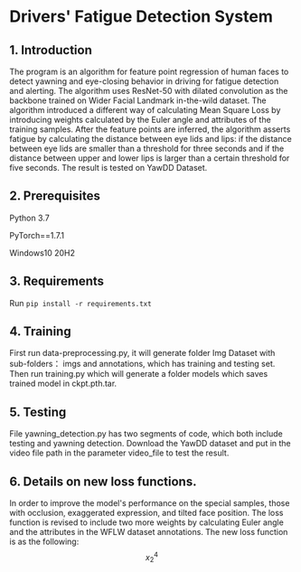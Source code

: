 # Drivers' Fatigue Detection System

## 1. Introduction

The program is an algorithm for feature point regression of human faces to detect yawning and eye-closing behavior in driving for fatigue detection and alerting. The algorithm uses ResNet-50 with dilated convolution as the backbone trained on Wider Facial Landmark in-the-wild dataset. The algorithm introduced a different way of calculating Mean Square Loss by introducing weights calculated by the Euler angle and attributes of the training samples. After the feature points are inferred, the algorithm asserts fatigue by calculating the distance between eye lids and lips: if the distance between eye lids are smaller than a threshold for three seconds and if the distance between upper and lower lips is larger than a certain threshold for five seconds. The result is tested on YawDD Dataset.

## 2. Prerequisites

Python 3.7

PyTorch==1.7.1

Windows10 20H2

## 3. Requirements

Run `pip install -r requirements.txt`

## 4. Training

First run data-preprocessing.py, it will generate folder Img Dataset with sub-folders： imgs and annotations, which has training and testing set. Then run training.py which will generate a folder models which saves trained model in ckpt.pth.tar.

## 5. Testing

File yawning_detection.py has two segments of code, which both include testing and yawning detection. Download the YawDD dataset and put in the video file path in the parameter video_file to test the result.

## 6. Details on new loss functions.

In order to improve the model's performance on the special samples, those with occlusion, exaggerated expression, and tilted face position. The loss function is revised to include two more weights by calculating Euler angle and the attributes in the WFLW dataset annotations. The new loss function is as the following:
                       $$ x_2^4 $$

